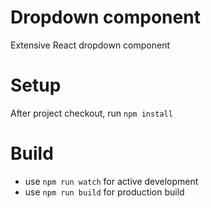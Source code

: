 # Dropdown component
Extensive React dropdown component 

# Setup
After project checkout, run `npm install`

# Build
 - use `npm run watch` for active development
 - use `npm run build` for production build